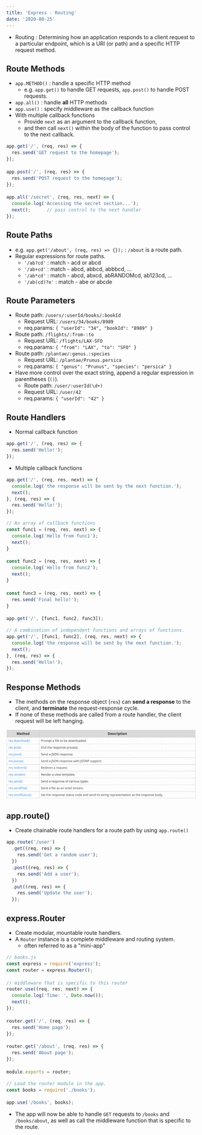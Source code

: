 ```yaml
---
title: 'Express - Routing'
date: '2020-08-25'
---
```


- <span>Routing</span> : Determining how an application responds to a client request to a particular endpoint, which is a URI (or path) and a specific HTTP request method.

## Route Methods

- `app.METHOD()` : handle a specific HTTP method
  - e.g. `app.get()` to handle GET requests, `app.post()` to handle POST requests.
- `app.all()` : handle **all** HTTP methods
- `app.use()` : specify middleware as the callback function
- With multiple callback functions
  - Provide `next` as an argument to the callback function,
  - and then call `next()` within the body of the function to pass control to the next callback.

```js
app.get('/', (req, res) => {
  res.send('GET request to the homepage');
});

app.post('/', (req, res) => {
  res.send('POST request to the homepage');
});

app.all('/secret', (req, res, next) => {
  console.log('Accessing the secret section...');
  next();      // pass control to the next handler
});
```

## Route Paths

- e.g. `app.get('/about', (req, res) => {});` : `/about` is a route path.
- Regular expressions for route paths.
  - `'/ab?cd'` : match - acd or abcd
  - `'/ab+cd'` : match - abcd, abbcd, abbbcd, ...
  - `'/ab*cd'` : match - abcd, abxcd, abRANDOMcd, ab123cd, ...
  - `'/ab(cd)?e'` : match - abe or abcde

## Route Parameters

- Route path: `/users/:userId/books/:bookId`
  - Request URL: `/users/34/books/8989`
  - req.params: `{ "userId": "34", "bookId": "8989" }`
- Route path: `/flights/:from-:to`
  - Request URL: `/flights/LAX-SFO`
  - req.params: `{ "from": "LAX", "to": "SFO" }`
- Route path: `/plantae/:genus.:species`
  - Request URL: `/plantae/Prunus.persica`
  - req.params: `{ "genus": "Prunus", "species": "persica" }`
- Have more control over the exact string, append a regular expression in parentheses (`()`).
  - Route path: `/user/:userId(\d+)`
  - Request URL: `/user/42`
  - req.params: `{ "userId": "42" }`

## Route Handlers

- Normal callback function

```js
app.get('/', (req, res) => {
  res.send('Hello!');
});
```

- Multiple callback functions

```js
app.get('/', (req, res, next) => {
  console.log('the response will be sent by the next function.');
  next();
}, (req, res) => {
  res.send('Hello!');
});
```

```js
// An array of callback functions
const func1 = (req, res, next) => {
  console.log('Hello from func1');
  next();
}

const func2 = (req, res, next) => {
  console.log('Hello from func2');
  next();
}

const func3 = (req, res, next) => {
  res.send('Final hello!');
}

app.get('/', [func1, func2, func3]);
```

```js
// A combination of independent functions and arrays of functions.
app.get('/', [func1, func2], (req, res, next) => {
  console.log('the response will be sent by the next function.');
  next();
}, (req, res) => {
  res.send('Hello!');
});
```

## Response Methods

- The methods on the response object (`res`) can **send a response** to the client, and **terminate** the request-response cycle.
- If none of these methods are called from a route handler, the client request will be left hanging.

![](./images/express-routing-1.png)

## app.route()

- Create <span>chainable route handlers</span> for a route path by using `app.route()`

```js
app.route('/user')
  .get((req, res) => {
    res.send('Get a random user');
  })
  .post((req, res) => {
    res.send('Add a user');
  })
  .put((req, res) => {
    res.send('Update the user');
  });
```

## express.Router

- Create modular, mountable route handlers.
- A `Router` instance is a complete middleware and routing system.
  - often referred to as a "mini-app"

```js
// books.js
const express = require('express');
const router = express.Router();

// middleware that is specific to this router
router.use((req, res, next) => {
  console.log('Time: ', Date.now());
  next();
});

router.get('/', (req, res) => {
  res.send('Home page');
});

router.get('/about', (req, res) => {
  res.send('About page');
});

module.exports = router;
```

```js
// Load the router module in the app.
const books = require('./books');

app.use('/books', books);
```

- The app will now be able to handle `GET` requests to `/books` and `/books/about`, as well as call the middleware function that is specific to the route.